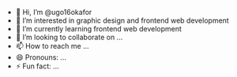 - 👋 Hi, I’m @ugo16okafor
- 👀 I’m interested in graphic design and frontend web development
- 🌱 I’m currently learning frontend web development
- 💞️ I’m looking to collaborate on ...
- 📫 How to reach me ...
- 😄 Pronouns: ...
- ⚡ Fun fact: ...

<!---
ugo16okafor/ugo16okafor is a ✨ special ✨ repository because its `README.md` (this file) appears on your GitHub profile.
You can click the Preview link to take a look at your changes.
--->
